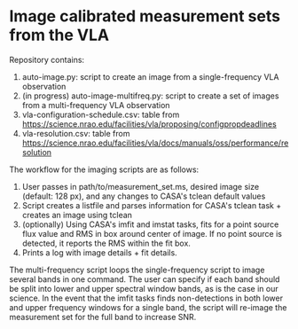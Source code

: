 # Image calibrated measurement sets from the VLA

Repository contains:
1. auto-image.py: script to create an image from a single-frequency VLA observation
2. (in progress) auto-image-multifreq.py: script to create a set of images from a multi-frequency VLA observation
3. vla-configuration-schedule.csv: table from https://science.nrao.edu/facilities/vla/proposing/configpropdeadlines
4. vla-resolution.csv: table from https://science.nrao.edu/facilities/vla/docs/manuals/oss/performance/resolution

The workflow for the imaging scripts are as follows:
1. User passes in path/to/measurement_set.ms, desired image size (default: 128 px), and any changes to CASA's tclean default values
2. Script creates a listfile and parses information for CASA's tclean task + creates an image using tclean
3. (optionally) Using CASA's imfit and imstat tasks, fits for a point source flux value and RMS in box around center of image. If no point source is detected, it reports the RMS within the fit box.
4. Prints a log with image details + fit details.

The multi-frequency script loops the single-frequency script to image several bands in one command. The user can specify if each band should be split into lower and upper spectral window bands, as is the case in our science. In the event that the imfit tasks finds non-detections in both lower and upper frequency windows for a single band, the script will re-image the measurement set for the full band to increase SNR.
